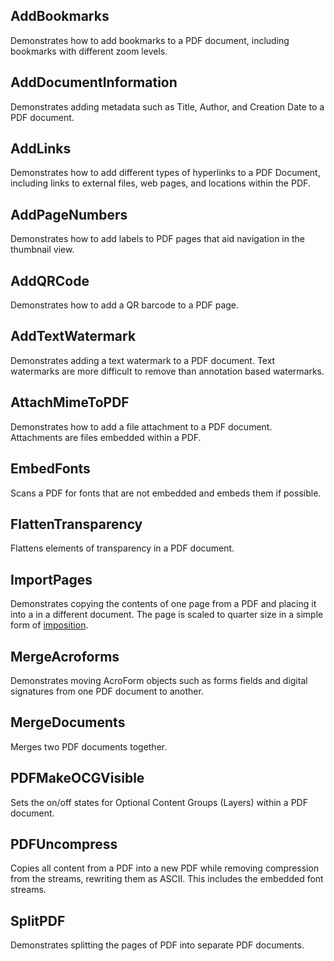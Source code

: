 ## AddBookmarks
Demonstrates how to add bookmarks to a PDF document, including bookmarks with different zoom levels.

## AddDocumentInformation
Demonstrates adding metadata such as Title, Author, and Creation Date to a PDF document.

## AddLinks
Demonstrates how to add different types of hyperlinks to a PDF Document, including links to external files, web pages, and locations within the PDF.

## AddPageNumbers
Demonstrates how to add labels to PDF pages that aid navigation in the thumbnail view.

## AddQRCode
Demonstrates how to add a QR barcode to a PDF page.

## AddTextWatermark
Demonstrates adding a text watermark to a PDF document. Text watermarks are more difficult to remove than annotation based watermarks.

## AttachMimeToPDF
Demonstrates how to add a file attachment to a PDF document. Attachments are files embedded within a PDF.

## EmbedFonts
Scans a PDF for fonts that are not embedded and embeds them if possible.

## FlattenTransparency
Flattens elements of transparency in a PDF document.

## ImportPages
Demonstrates copying the contents of one page from a PDF and placing it into a in a different document. The page is scaled to quarter size in a simple form of [imposition](https://en.wikipedia.org/wiki/Imposition).

## MergeAcroforms
Demonstrates moving AcroForm objects such as forms fields and digital signatures from one PDF document to another.

## MergeDocuments
Merges two PDF documents together.

## PDFMakeOCGVisible
Sets the on/off states for Optional Content Groups (Layers) within a PDF document.

## PDFUncompress
Copies all content from a PDF into a new PDF while removing compression from the streams, rewriting them as ASCII. This includes the embedded font streams.

## SplitPDF
Demonstrates splitting the pages of PDF into separate PDF documents.

